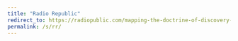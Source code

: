 ```yaml
---
title: "Radio Republic"
redirect_to: https://radiopublic.com/mapping-the-doctrine-of-discovery-WomgoA
permalink: /s/rr/
---
```


